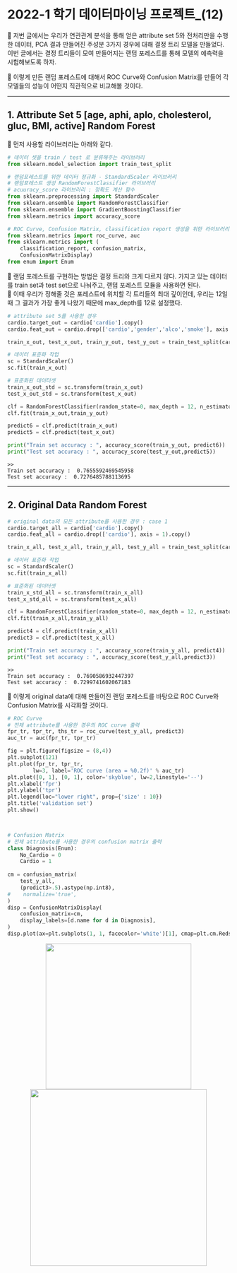 # 2022-1 학기 데이터마이닝 프로젝트_(12)  

🐍 저번 글에서는 우리가 연관관계 분석을 통해 얻은 attribute set 5와 전처리만을 수행한 데이터, PCA 결과 만들어진 주성분 3가지 경우에 대해 결정 트리 모델을 만들었다. 이번 글에서는 결정 트리들이 모여 만들어지는 랜덤 포레스트를 통해 모델의 예측력을 시험해보도록 하자.<br>  

🐍 이렇게 만든 랜덤 포레스트에 대해서 ROC Curve와 Confusion Matrix를 만들어 각 모델들의 성능이 어떤지 직관적으로 비교해볼 것이다.  

***  

## 1. Attribute Set 5 [age, aphi, aplo, cholesterol, gluc, BMI, active] Random Forest  

📌 먼저 사용할 라이브러리는 아래와 같다.  

```py
# 데이터 셋을 train / test 로 분류해주는 라이브러리
from sklearn.model_selection import train_test_split 

# 랜덤포레스트를 위한 데이터 정규화 - StandardScaler 라이브러리
# 랜덤포레스트 생성 RandomForestClassifier 라이브러리
# acuuracy_score 라이브러리 : 정확도 계산 함수
from sklearn.preprocessing import StandardScaler
from sklearn.ensemble import RandomForestClassifier
from sklearn.ensemble import GradientBoostingClassifier
from sklearn.metrics import accuracy_score 

# ROC Curve, Confusion Matrix, classification report 생성을 위한 라이브러리
from sklearn.metrics import roc_curve, auc
from sklearn.metrics import (
    classification_report, confusion_matrix,
    ConfusionMatrixDisplay)
from enum import Enum
```  

📌 랜덤 포레스트를 구현하는 방법은 결정 트리와 크게 다르지 않다. 가지고 있는 데이터를 train set과 test set으로 나눠주고, 랜덤 포레스트 모듈을 사용하면 된다.  
📌 이때 우리가 정해줄 것은 포레스트에 위치할 각 트리들의 최대 깊이인데, 우리는 12일때 그 결과가 가장 좋게 나왔기 때문에 max_depth를 12로 설정했다.  

```py
# attribute set 5를 사용한 경우
cardio.target_out = cardio['cardio'].copy()
cardio.feat_out = cardio.drop(['cardio','gender','alco','smoke'], axis = 1).copy()

train_x_out, test_x_out, train_y_out, test_y_out = train_test_split(cardio.feat_out, cardio.target_out, test_size=0.3, random_state=0)

# 데이터 표준화 작업
sc = StandardScaler()
sc.fit(train_x_out)

# 표준화된 데이터셋
train_x_out_std = sc.transform(train_x_out)
test_x_out_std = sc.transform(test_x_out)

clf = RandomForestClassifier(random_state=0, max_depth = 12, n_estimators = 200)
clf.fit(train_x_out,train_y_out)

predict6 = clf.predict(train_x_out)
predict5 = clf.predict(test_x_out)

print("Train set accuracy : ", accuracy_score(train_y_out, predict6))
print("Test set accuracy : ", accuracy_score(test_y_out,predict5))
```  

```
>>
Train set accuracy :  0.7655592469545958
Test set accuracy :  0.7276485788113695
```  

***  

## 2. Original Data Random Forest  

```py
# original data의 모든 attribute를 사용한 경우 : case 1
cardio.target_all = cardio['cardio'].copy()
cardio.feat_all = cardio.drop(['cardio'], axis = 1).copy()

train_x_all, test_x_all, train_y_all, test_y_all = train_test_split(cardio.feat_all, cardio.target_all, test_size=0.3, random_state=0)

# 데이터 표준화 작업
sc = StandardScaler()
sc.fit(train_x_all)

# 표준화된 데이터셋
train_x_std_all = sc.transform(train_x_all)
test_x_std_all = sc.transform(test_x_all)

clf = RandomForestClassifier(random_state=0, max_depth = 12, n_estimators = 200)
clf.fit(train_x_all,train_y_all)

predict4 = clf.predict(train_x_all)
predict3 = clf.predict(test_x_all)

print("Train set accuracy : ", accuracy_score(train_y_all, predict4))
print("Test set accuracy : ", accuracy_score(test_y_all,predict3))  
```  
```
>>
Train set accuracy :  0.7690586932447397
Test set accuracy :  0.7299741602067183
```  

🚩 이렇게 original data에 대해 만들어진 랜덤 포레스트를 바탕으로 ROC Curve와 Confusion Matrix를 시각화할 것이다.<br>  

```py
# ROC Curve
# 전체 attribute를 사용한 경우의 ROC curve 출력
fpr_tr, tpr_tr, ths_tr = roc_curve(test_y_all, predict3)
auc_tr = auc(fpr_tr, tpr_tr)

fig = plt.figure(figsize = (8,4))
plt.subplot(121)
plt.plot(fpr_tr, tpr_tr, 
        lw=3, label='ROC curve (area = %0.2f)' % auc_tr)
plt.plot([0, 1], [0, 1], color='skyblue', lw=2,linestyle='--')
plt.xlabel('fpr')
plt.ylabel('tpr')
plt.legend(loc="lower right", prop={'size' : 10})
plt.title('validation set')
plt.show()  



# Confusion Matrix
# 전체 attribute를 사용한 경우의 confusion matrix 출력
class Diagnosis(Enum):
    No_Cardio = 0
    Cardio = 1    
    
cm = confusion_matrix(
    test_y_all,
    (predict3>.5).astype(np.int8),
#    normalize='true',
)
disp = ConfusionMatrixDisplay(
    confusion_matrix=cm,
    display_labels=[d.name for d in Diagnosis],
)
disp.plot(ax=plt.subplots(1, 1, facecolor='white')[1], cmap=plt.cm.Reds)
```  

<p align="center"><img src="https://user-images.githubusercontent.com/65170165/200122701-a182b5fe-3a5a-4689-8836-d2b4aa6a219d.jpg" width="330" /><img src="https://user-images.githubusercontent.com/65170165/200122702-d36ca164-99f3-48ab-a67f-1f5ad0b2b2b4.jpg" width="400" /></p>  
